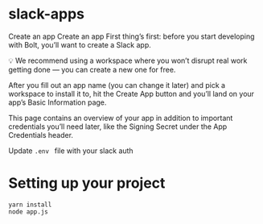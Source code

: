 # slack-apps
Create an app
Create an app
First thing’s first: before you start developing with Bolt, you’ll want to create a Slack app.

💡 We recommend using a workspace where you won’t disrupt real work getting done — you can create a new one for free.

After you fill out an app name (you can change it later) and pick a workspace to install it to, hit the Create App button and you’ll land on your app’s Basic Information page.

This page contains an overview of your app in addition to important credentials you’ll need later, like the Signing Secret under the App Credentials header.

Update ```.env ``` file with your slack auth

# Setting up your project
```
yarn install
node app.js
```
